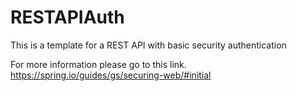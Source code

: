 # RESTAPIAuth

This is a template for a REST API with basic security authentication

For more information please go to this link.
https://spring.io/guides/gs/securing-web/#initial
